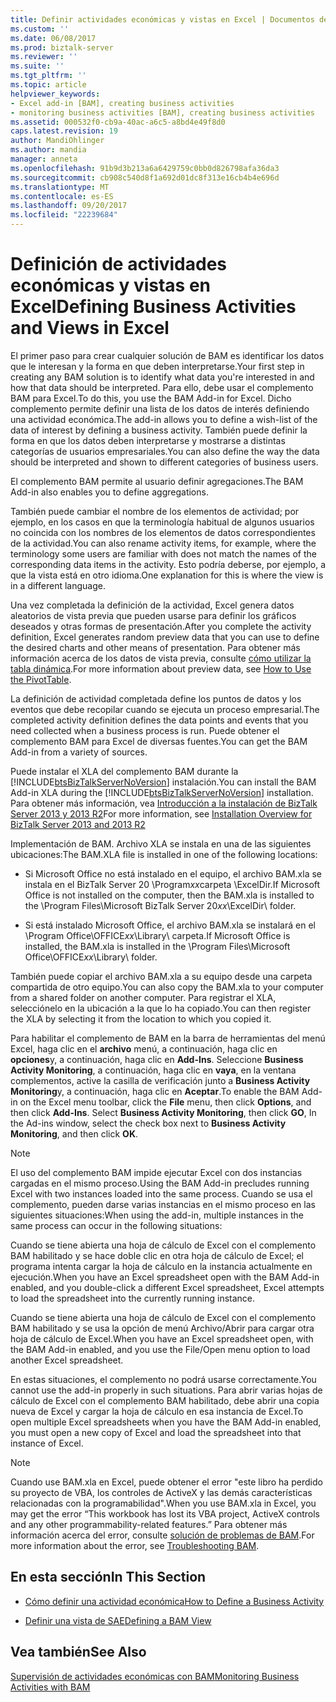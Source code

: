 ```yaml
---
title: Definir actividades económicas y vistas en Excel | Documentos de Microsoft
ms.custom: ''
ms.date: 06/08/2017
ms.prod: biztalk-server
ms.reviewer: ''
ms.suite: ''
ms.tgt_pltfrm: ''
ms.topic: article
helpviewer_keywords:
- Excel add-in [BAM], creating business activities
- monitoring business activities [BAM], creating business activities
ms.assetid: 000532f0-cb9a-40ac-a6c5-a8bd4e49f8d0
caps.latest.revision: 19
author: MandiOhlinger
ms.author: mandia
manager: anneta
ms.openlocfilehash: 91b9d3b213a6a6429759c0bb0d826798afa36da3
ms.sourcegitcommit: cb908c540d8f1a692d01dc8f313e16cb4b4e696d
ms.translationtype: MT
ms.contentlocale: es-ES
ms.lasthandoff: 09/20/2017
ms.locfileid: "22239684"
---
```

# <a name="defining-business-activities-and-views-in-excel"></a><span data-ttu-id="1bb46-102">Definición de actividades económicas y vistas en Excel</span><span class="sxs-lookup"><span data-stu-id="1bb46-102">Defining Business Activities and Views in Excel</span></span>
<span data-ttu-id="1bb46-103">El primer paso para crear cualquier solución de BAM es identificar los datos que le interesan y la forma en que deben interpretarse.</span><span class="sxs-lookup"><span data-stu-id="1bb46-103">Your first step in creating any BAM solution is to identify what data you're interested in and how that data should be interpreted.</span></span> <span data-ttu-id="1bb46-104">Para ello, debe usar el complemento BAM para Excel.</span><span class="sxs-lookup"><span data-stu-id="1bb46-104">To do this, you use the BAM Add-in for Excel.</span></span> <span data-ttu-id="1bb46-105">Dicho complemento permite definir una lista de los datos de interés definiendo una actividad económica.</span><span class="sxs-lookup"><span data-stu-id="1bb46-105">The add-in allows you to define a wish-list of the data of interest by defining a business activity.</span></span> <span data-ttu-id="1bb46-106">También puede definir la forma en que los datos deben interpretarse y mostrarse a distintas categorías de usuarios empresariales.</span><span class="sxs-lookup"><span data-stu-id="1bb46-106">You can also define the way the data should be interpreted and shown to different categories of business users.</span></span>  
  
 <span data-ttu-id="1bb46-107">El complemento BAM permite al usuario definir agregaciones.</span><span class="sxs-lookup"><span data-stu-id="1bb46-107">The BAM Add-in also enables you to define aggregations.</span></span>  
  
 <span data-ttu-id="1bb46-108">También puede cambiar el nombre de los elementos de actividad; por ejemplo, en los casos en que la terminología habitual de algunos usuarios no coincida con los nombres de los elementos de datos correspondientes de la actividad.</span><span class="sxs-lookup"><span data-stu-id="1bb46-108">You can also rename activity items, for example, where the terminology some users are familiar with does not match the names of the corresponding data items in the activity.</span></span> <span data-ttu-id="1bb46-109">Esto podría deberse, por ejemplo, a que la vista está en otro idioma.</span><span class="sxs-lookup"><span data-stu-id="1bb46-109">One explanation for this is where the view is in a different language.</span></span>  
  
 <span data-ttu-id="1bb46-110">Una vez completada la definición de la actividad, Excel genera datos aleatorios de vista previa que pueden usarse para definir los gráficos deseados y otras formas de presentación.</span><span class="sxs-lookup"><span data-stu-id="1bb46-110">After you complete the activity definition, Excel generates random preview data that you can use to define the desired charts and other means of presentation.</span></span> <span data-ttu-id="1bb46-111">Para obtener más información acerca de los datos de vista previa, consulte [cómo utilizar la tabla dinámica](../core/how-to-use-the-pivottable.md).</span><span class="sxs-lookup"><span data-stu-id="1bb46-111">For more information about preview data, see [How to Use the PivotTable](../core/how-to-use-the-pivottable.md).</span></span>  
  
 <span data-ttu-id="1bb46-112">La definición de actividad completada define los puntos de datos y los eventos que debe recopilar cuando se ejecuta un proceso empresarial.</span><span class="sxs-lookup"><span data-stu-id="1bb46-112">The completed activity definition defines the data points and events that you need collected when a business process is run.</span></span> <span data-ttu-id="1bb46-113">Puede obtener el complemento BAM para Excel de diversas fuentes.</span><span class="sxs-lookup"><span data-stu-id="1bb46-113">You can get the BAM Add-in from a variety of sources.</span></span>  
  
 <span data-ttu-id="1bb46-114">Puede instalar el XLA del complemento BAM durante la [!INCLUDE[btsBizTalkServerNoVersion](../includes/btsbiztalkservernoversion-md.md)] instalación.</span><span class="sxs-lookup"><span data-stu-id="1bb46-114">You can install the BAM Add-in XLA during the [!INCLUDE[btsBizTalkServerNoVersion](../includes/btsbiztalkservernoversion-md.md)] installation.</span></span> <span data-ttu-id="1bb46-115">Para obtener más información, vea [Introducción a la instalación de BizTalk Server 2013 y 2013 R2](http://msdn.microsoft.com/library/8041926c-cfc9-4eaf-9c28-a2c6e8015bc5)</span><span class="sxs-lookup"><span data-stu-id="1bb46-115">For more information, see [Installation Overview for BizTalk Server 2013 and 2013 R2](http://msdn.microsoft.com/library/8041926c-cfc9-4eaf-9c28-a2c6e8015bc5)</span></span>  
  
 <span data-ttu-id="1bb46-116">Implementación de BAM. Archivo XLA se instala en una de las siguientes ubicaciones:</span><span class="sxs-lookup"><span data-stu-id="1bb46-116">The BAM.XLA file is installed in one of the following locations:</span></span>  
  
-   <span data-ttu-id="1bb46-117">Si Microsoft Office no está instalado en el equipo, el archivo BAM.xla se instala en el BizTalk Server 20 \Program*xx*carpeta \ExcelDir\.</span><span class="sxs-lookup"><span data-stu-id="1bb46-117">If Microsoft Office is not installed on the computer, then the BAM.xla is installed to the \Program Files\Microsoft BizTalk Server 20*xx*\ExcelDir\ folder.</span></span>  
  
-   <span data-ttu-id="1bb46-118">Si está instalado Microsoft Office, el archivo BAM.xla se instalará en el \Program Office\OFFICE*xx*\Library\ carpeta.</span><span class="sxs-lookup"><span data-stu-id="1bb46-118">If Microsoft Office is installed, the BAM.xla is installed in the \Program Files\Microsoft Office\OFFICE*xx*\Library\ folder.</span></span>  
  
 <span data-ttu-id="1bb46-119">También puede copiar el archivo BAM.xla a su equipo desde una carpeta compartida de otro equipo.</span><span class="sxs-lookup"><span data-stu-id="1bb46-119">You can also copy the BAM.xla to your computer from a shared folder on another computer.</span></span> <span data-ttu-id="1bb46-120">Para registrar el XLA, selecciónelo en la ubicación a la que lo ha copiado.</span><span class="sxs-lookup"><span data-stu-id="1bb46-120">You can then register the XLA by selecting it from the location to which you copied it.</span></span>  
  
 <span data-ttu-id="1bb46-121">Para habilitar el complemento de BAM en la barra de herramientas del menú Excel, haga clic en el **archivo** menú, a continuación, haga clic en **opciones**y, a continuación, haga clic en **Add-Ins**. Seleccione **Business Activity Monitoring**, a continuación, haga clic en **vaya**, en la ventana complementos, active la casilla de verificación junto a **Business Activity Monitoring**y, a continuación, haga clic en **Aceptar**.</span><span class="sxs-lookup"><span data-stu-id="1bb46-121">To enable the BAM Add-in on the Excel menu toolbar, click the **File** menu, then click **Options**, and then click **Add-Ins**. Select **Business Activity Monitoring**, then click **GO**, In the Ad-ins window, select the check box next to **Business Activity Monitoring**, and then click **OK**.</span></span>  
  
> [!NOTE]
>  <span data-ttu-id="1bb46-122">El uso del complemento BAM impide ejecutar Excel con dos instancias cargadas en el mismo proceso.</span><span class="sxs-lookup"><span data-stu-id="1bb46-122">Using the BAM Add-in precludes running Excel with two instances loaded into the same process.</span></span>  <span data-ttu-id="1bb46-123">Cuando se usa el complemento, pueden darse varias instancias en el mismo proceso en las siguientes situaciones:</span><span class="sxs-lookup"><span data-stu-id="1bb46-123">When using the add-in, multiple instances in the same process can occur in the following situations:</span></span>  
>   
>  <span data-ttu-id="1bb46-124">Cuando se tiene abierta una hoja de cálculo de Excel con el complemento BAM habilitado y se hace doble clic en otra hoja de cálculo de Excel; el programa intenta cargar la hoja de cálculo en la instancia actualmente en ejecución.</span><span class="sxs-lookup"><span data-stu-id="1bb46-124">When you have an Excel spreadsheet open with the BAM Add-in enabled, and you double-click a different Excel spreadsheet, Excel attempts to load the spreadsheet into the currently running instance.</span></span>  
>   
>  <span data-ttu-id="1bb46-125">Cuando se tiene abierta una hoja de cálculo de Excel con el complemento BAM habilitado y se usa la opción de menú Archivo/Abrir para cargar otra hoja de cálculo de Excel.</span><span class="sxs-lookup"><span data-stu-id="1bb46-125">When you have an Excel spreadsheet open, with the BAM Add-in enabled, and you use the File/Open menu option to load another Excel spreadsheet.</span></span>  
  
 <span data-ttu-id="1bb46-126">En estas situaciones, el complemento no podrá usarse correctamente.</span><span class="sxs-lookup"><span data-stu-id="1bb46-126">You cannot use the add-in properly in such situations.</span></span> <span data-ttu-id="1bb46-127">Para abrir varias hojas de cálculo de Excel con el complemento BAM habilitado, debe abrir una copia nueva de Excel y cargar la hoja de cálculo en esa instancia de Excel.</span><span class="sxs-lookup"><span data-stu-id="1bb46-127">To open multiple Excel spreadsheets when you have the BAM Add-in enabled, you must open a new copy of Excel and load the spreadsheet into that instance of Excel.</span></span>  
  
> [!NOTE]
>  <span data-ttu-id="1bb46-128">Cuando use BAM.xla en Excel, puede obtener el error "este libro ha perdido su proyecto de VBA, los controles de ActiveX y las demás características relacionadas con la programabilidad".</span><span class="sxs-lookup"><span data-stu-id="1bb46-128">When you use BAM.xla in Excel, you may get the error “This workbook has lost its VBA project, ActiveX controls and any other programmability-related features.”</span></span> <span data-ttu-id="1bb46-129">Para obtener más información acerca del error, consulte [solución de problemas de BAM](../core/troubleshooting-bam.md).</span><span class="sxs-lookup"><span data-stu-id="1bb46-129">For more information about the error, see [Troubleshooting BAM](../core/troubleshooting-bam.md).</span></span>  
  
## <a name="in-this-section"></a><span data-ttu-id="1bb46-130">En esta sección</span><span class="sxs-lookup"><span data-stu-id="1bb46-130">In This Section</span></span>  
  
-   [<span data-ttu-id="1bb46-131">Cómo definir una actividad económica</span><span class="sxs-lookup"><span data-stu-id="1bb46-131">How to Define a Business Activity</span></span>](../core/how-to-define-a-business-activity.md)  
  
-   [<span data-ttu-id="1bb46-132">Definir una vista de SAE</span><span class="sxs-lookup"><span data-stu-id="1bb46-132">Defining a BAM View</span></span>](../core/defining-a-bam-view.md)  
  
## <a name="see-also"></a><span data-ttu-id="1bb46-133">Vea también</span><span class="sxs-lookup"><span data-stu-id="1bb46-133">See Also</span></span>  
 [<span data-ttu-id="1bb46-134">Supervisión de actividades económicas con BAM</span><span class="sxs-lookup"><span data-stu-id="1bb46-134">Monitoring Business Activities with BAM</span></span>](../core/monitoring-business-activities-with-bam.md)